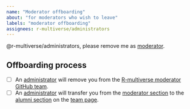```yaml
---
name: "Moderator offboarding"
about: "for moderators who wish to leave"
labels: "moderator offboarding"
assignees: r-multiverse/administrators
---
```


@r-multiverse/administrators, please remove me as [moderator](https://r-multiverse.org/team.html#moderators).

## Offboarding process

- [ ] An [administrator](https://r-multiverse.org/team.html#administrators) will remove you from the [R-multiverse moderator GitHub team](https://github.com/orgs/r-multiverse/teams/moderators).
- [ ] An [administrator](https://r-multiverse.org/team.html#administrators) will transfer you from the [moderator section](https://github.com/r-multiverse/r-multiverse.github.io/blob/main/team.md#moderators) to the [alumni section](https://github.com/r-multiverse/r-multiverse.github.io/blob/main/team.md#alumni) on the [team page](https://github.com/r-multiverse/r-multiverse.github.io/blob/main/team.md).
